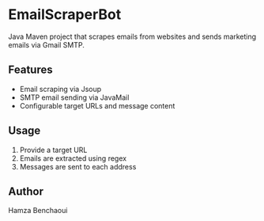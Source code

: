 # EmailScraperBot

Java Maven project that scrapes emails from websites and sends marketing emails via Gmail SMTP.

## Features
- Email scraping via Jsoup
- SMTP email sending via JavaMail
- Configurable target URLs and message content

## Usage
1. Provide a target URL
2. Emails are extracted using regex
3. Messages are sent to each address

## Author
Hamza Benchaoui
